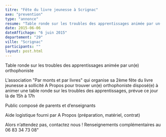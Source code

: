 ```yaml
---
titre: "Fête du livre jeunesse à Scrignac"
axe: "prevention"
type: "annonce"
resume: "Table ronde sur les troubles des apprentissages animée par un(e) orthophoniste\nL’association \"Par monts et par livres\" qui organise sa 2ème fête du livre jeunesse a sollicité A Propos pour trouver"
date: 2015-06-06
dateAffichage: "6 juin 2015"
departement: "29"
ville: "Scrignac"
participants: ""
layout: post.html
---
```

Table ronde sur les troubles des apprentissages animée par un(e) orthophoniste

L’association "Par monts et par livres" qui organise sa 2ème fête du livre jeunesse a sollicité A Propos pour trouver un(e) orthophoniste disposé(e) à animer une table ronde sur les troubles des apprentissages, prévue ce jour là de 15h à 17h

Public composé de parents et d’enseignants

Aide logistique fourni par A Propos (préparation, matériel, contrat)

Alors n’attendez pas, contactez nous !
Renseignements complémentaires au 06 83 34 73 08"